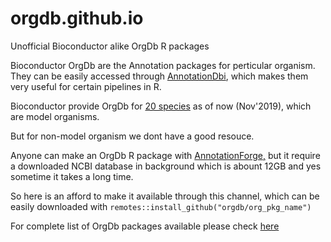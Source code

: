 # orgdb.github.io
Unofficial Bioconductor alike OrgDb R packages 

Bioconductor OrgDb are the Annotation packages for perticular organism. They can be easily accessed through [AnnotationDbi](https://bioconductor.org/packages/release/bioc/html/AnnotationDbi.html), which makes them very useful for certain pipelines in R.

Bioconductor provide OrgDb for [20 species](http://bioconductor.org/packages/release/BiocViews.html#___OrgDb) as of now (Nov'2019), which are model organisms.

But for non-model organism we dont have a good resouce.

Anyone can make an OrgDb R package with [AnnotationForge,](http://bioconductor.org/packages/release/bioc/html/AnnotationForge.html) but it require a downloaded NCBI database in background which is abount 12GB and yes sometime it takes a long time. 

So here is an afford to make it available through this channel, which can be easily downloaded with `remotes::install_github("orgdb/org_pkg_name")`

For complete list of OrgDb packages available please check [here](https://orgdb.github.io/orgdb_list.html) 
